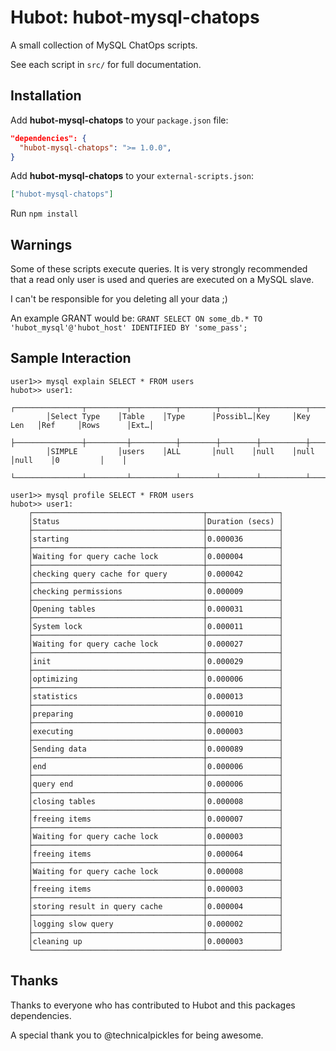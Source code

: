 # Hubot: hubot-mysql-chatops

A small collection of MySQL ChatOps scripts.

See each script in `src/` for full documentation.

## Installation

Add **hubot-mysql-chatops** to your `package.json` file:

```json
"dependencies": {
  "hubot-mysql-chatops": ">= 1.0.0",
}
```

Add **hubot-mysql-chatops** to your `external-scripts.json`:

```json
["hubot-mysql-chatops"]
```

Run `npm install`

## Warnings

Some of these scripts execute queries. It is very strongly recommended that a read only user is used and queries are executed on a MySQL slave.

I can't be responsible for you deleting all your data ;)

An example GRANT would be: `GRANT SELECT ON some_db.* TO 'hubot_mysql'@'hubot_host' IDENTIFIED BY 'some_pass';`

## Sample Interaction

```
user1>> mysql explain SELECT * FROM users
hubot>> user1:
		┌───────────────┬─────────┬──────────┬────────┬────────┬──────────┬────────┬──────────┬────┐
		│Select Type    │Table    │Type      │Possibl…│Key     │Key Len   │Ref     │Rows      │Ext…│
		├───────────────┼─────────┼──────────┼────────┼────────┼──────────┼────────┼──────────┼────┤
		│SIMPLE         │users    │ALL       │null    │null    │null      │null    │0         │    │
		└───────────────┴─────────┴──────────┴────────┴────────┴──────────┴────────┴──────────┴────┘
```

```
user1>> mysql profile SELECT * FROM users
hubot>> user1:
    ┌──────────────────────────────────────┬────────────────┐
    │Status                                │Duration (secs) │
    ├──────────────────────────────────────┼────────────────┤
    │starting                              │0.000036        │
    ├──────────────────────────────────────┼────────────────┤
    │Waiting for query cache lock          │0.000004        │
    ├──────────────────────────────────────┼────────────────┤
    │checking query cache for query        │0.000042        │
    ├──────────────────────────────────────┼────────────────┤
    │checking permissions                  │0.000009        │
    ├──────────────────────────────────────┼────────────────┤
    │Opening tables                        │0.000031        │
    ├──────────────────────────────────────┼────────────────┤
    │System lock                           │0.000011        │
    ├──────────────────────────────────────┼────────────────┤
    │Waiting for query cache lock          │0.000027        │
    ├──────────────────────────────────────┼────────────────┤
    │init                                  │0.000029        │
    ├──────────────────────────────────────┼────────────────┤
    │optimizing                            │0.000006        │
    ├──────────────────────────────────────┼────────────────┤
    │statistics                            │0.000013        │
    ├──────────────────────────────────────┼────────────────┤
    │preparing                             │0.000010        │
    ├──────────────────────────────────────┼────────────────┤
    │executing                             │0.000003        │
    ├──────────────────────────────────────┼────────────────┤
    │Sending data                          │0.000089        │
    ├──────────────────────────────────────┼────────────────┤
    │end                                   │0.000006        │
    ├──────────────────────────────────────┼────────────────┤
    │query end                             │0.000006        │
    ├──────────────────────────────────────┼────────────────┤
    │closing tables                        │0.000008        │
    ├──────────────────────────────────────┼────────────────┤
    │freeing items                         │0.000007        │
    ├──────────────────────────────────────┼────────────────┤
    │Waiting for query cache lock          │0.000003        │
    ├──────────────────────────────────────┼────────────────┤
    │freeing items                         │0.000064        │
    ├──────────────────────────────────────┼────────────────┤
    │Waiting for query cache lock          │0.000008        │
    ├──────────────────────────────────────┼────────────────┤
    │freeing items                         │0.000003        │
    ├──────────────────────────────────────┼────────────────┤
    │storing result in query cache         │0.000004        │
    ├──────────────────────────────────────┼────────────────┤
    │logging slow query                    │0.000002        │
    ├──────────────────────────────────────┼────────────────┤
    │cleaning up                           │0.000003        │
    └──────────────────────────────────────┴────────────────┘

```

## Thanks

Thanks to everyone who has contributed to Hubot and this packages dependencies.

A special thank you to @technicalpickles for being awesome.